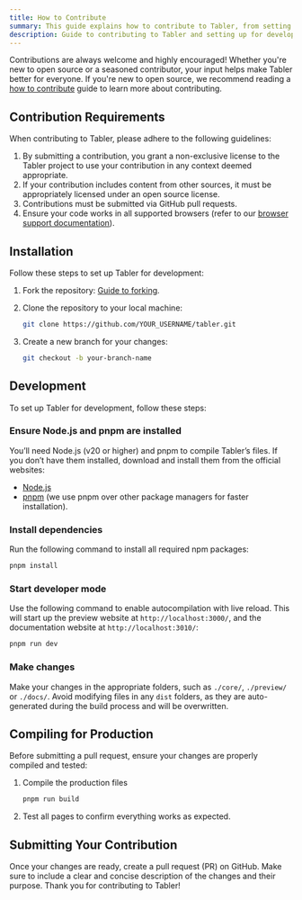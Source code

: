 ```yaml
---
title: How to Contribute
summary: This guide explains how to contribute to Tabler, from setting up a development environment to making and testing changes. It covers essential steps like forking the repository, installing dependencies, and submitting a pull request to help improve Tabler's features and functionality.
description: Guide to contributing to Tabler and setting up for development.
---
```


Contributions are always welcome and highly encouraged! Whether you're new to open source or a seasoned contributor, your input helps make Tabler better for everyone. If you're new to open source, we recommend reading a [how to contribute](https://opensource.guide/how-to-contribute/) guide to learn more about contributing.

## Contribution Requirements

When contributing to Tabler, please adhere to the following guidelines:

1. By submitting a contribution, you grant a non-exclusive license to the Tabler project to use your contribution in any context deemed appropriate.
2. If your contribution includes content from other sources, it must be appropriately licensed under an open source license.
3. Contributions must be submitted via GitHub pull requests.
4. Ensure your code works in all supported browsers (refer to our [browser support documentation](/ui/getting-started/browser-support)).

## Installation

Follow these steps to set up Tabler for development:

1. Fork the repository: [Guide to forking](https://docs.github.com/en/get-started/quickstart/fork-a-repo).

2. Clone the repository to your local machine:

   ```bash
   git clone https://github.com/YOUR_USERNAME/tabler.git
   ```

3. Create a new branch for your changes:

   ```bash
   git checkout -b your-branch-name
	```

## Development

To set up Tabler for development, follow these steps:

<div class="steps steps-vertical">

### Ensure Node.js and pnpm are installed

You’ll need Node.js (v20 or higher) and pnpm to compile Tabler’s files. If you don’t have them installed, download and install them from the official websites:

- [Node.js](https://nodejs.org/)
- [pnpm](https://pnpm.io/) (we use pnpm over other package managers for faster installation).

### Install dependencies

Run the following command to install all required npm packages:

```bash
pnpm install
```

### Start developer mode

Use the following command to enable autocompilation with live reload. This will start up the preview website at `http://localhost:3000/`, and the documentation website at `http://localhost:3010/`:

```bash
pnpm run dev
```

### Make changes

Make your changes in the appropriate folders, such as `./core/`, `./preview/` or `./docs/`. Avoid modifying files in any `dist` folders, as they are auto-generated during the build process and will be overwritten.
</div>

## Compiling for Production

Before submitting a pull request, ensure your changes are properly compiled and tested:

1. Compile the production files

	```bash
	pnpm run build
	```

2. Test all pages to confirm everything works as expected.

## Submitting Your Contribution

Once your changes are ready, create a pull request (PR) on GitHub. Make sure to include a clear and concise description of the changes and their purpose. Thank you for contributing to Tabler!